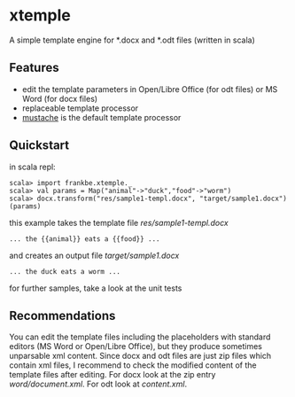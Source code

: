 xtemple
=======

A simple template engine for *.docx and *.odt files (written in scala)

Features
--------
- edit the template parameters in Open/Libre Office (for odt files) or MS Word (for docx files) 
- replaceable template processor
- [mustache] is the default template processor

Quickstart
----------
in scala repl:

    scala> import frankbe.xtemple._
    scala> val params = Map("animal"->"duck","food"->"worm")
    scala> docx.transform("res/sample1-templ.docx", "target/sample1.docx")(params)

this example takes the template file *res/sample1-templ.docx* 

    ... the {{animal}} eats a {{food}} ...

and creates an output file *target/sample1.docx* 

    ... the duck eats a worm ...

for further samples, take a look at the unit tests

Recommendations
---------------
You can edit the template files including the placeholders with standard editors (MS Word or Open/Libre Office), but they produce sometimes unparsable xml content. Since docx and odt files are just zip files which contain xml files, I recommend to check the modified content of the template files after editing. For docx look at the zip entry *word/document.xml*. For odt look at *content.xml*.

[mustache]:https://github.com/spullara/mustache.java
